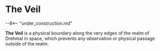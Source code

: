 # The Veil

--8<-- "under_construction.md"

**The Veil** is a physical boundary along the very edges of the realm of Drehmal in space, which prevents any observation or physical passage outside of the realm.